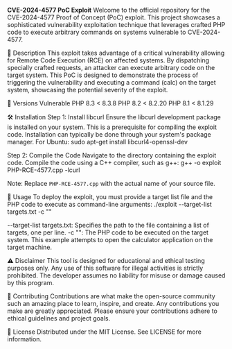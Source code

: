**CVE-2024-4577 PoC Exploit**
Welcome to the official repository for the CVE-2024-4577 Proof of Concept (PoC) exploit. This project showcases a sophisticated vulnerability exploitation technique that leverages crafted PHP code to execute arbitrary commands on systems vulnerable to CVE-2024-4577.

📜 Description
This exploit takes advantage of a critical vulnerability allowing for Remote Code Execution (RCE) on affected systems. By dispatching specially crafted requests, an attacker can execute arbitrary code on the target system. This PoC is designed to demonstrate the process of triggering the vulnerability and executing a command (calc) on the target system, showcasing the potential severity of the exploit.

🚨 Versions Vulnerable
PHP 8.3 < 8.3.8
PHP 8.2 < 8.2.20
PHP 8.1 < 8.1.29


🛠 Installation
Step 1: Install libcurl
Ensure the libcurl development package is installed on your system. This is a prerequisite for compiling the exploit code. Installation can typically be done through your system's package manager. For Ubuntu:
sudo apt-get install libcurl4-openssl-dev

Step 2: Compile the Code
Navigate to the directory containing the exploit code. Compile the code using a C++ compiler, such as g++:
g++ -o exploit PHP-RCE-4577.cpp -lcurl

Note: Replace `PHP-RCE-4577.cpp` with the actual name of your source file.

📖 Usage
To deploy the exploit, you must provide a target list file and the PHP code to execute as command-line arguments:
./exploit --target-list targets.txt -c "<?php system('calc')?>"

--target-list targets.txt: Specifies the path to the file containing a list of targets, one per line.
-c "<?php system('calc')?>": The PHP code to be executed on the target system. This example attempts to open the calculator application on the target machine.


⚠️ Disclaimer
This tool is designed for educational and ethical testing purposes only. Any use of this software for illegal activities is strictly prohibited. The developer assumes no liability for misuse or damage caused by this program.

🤝 Contributing
Contributions are what make the open-source community such an amazing place to learn, inspire, and create. Any contributions you make are greatly appreciated. Please ensure your contributions adhere to ethical guidelines and project goals.

📄 License
Distributed under the MIT License. See LICENSE for more information.
